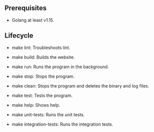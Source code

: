 ## Prerequisites

- Golang at least v1.15.

## Lifecycle

- make lint: Troubleshoots lint.

- make build: Builds the website.

- make run: Runs the program in the background.

- make stop: Stops the program.

- make clean: Stops the program and deletes the binary and log files.

- make test: Tests the program.

- make help: Shows help.

- make unit-tests: Runs the unit tests.

- make integration-tests: Runs the integration tests.